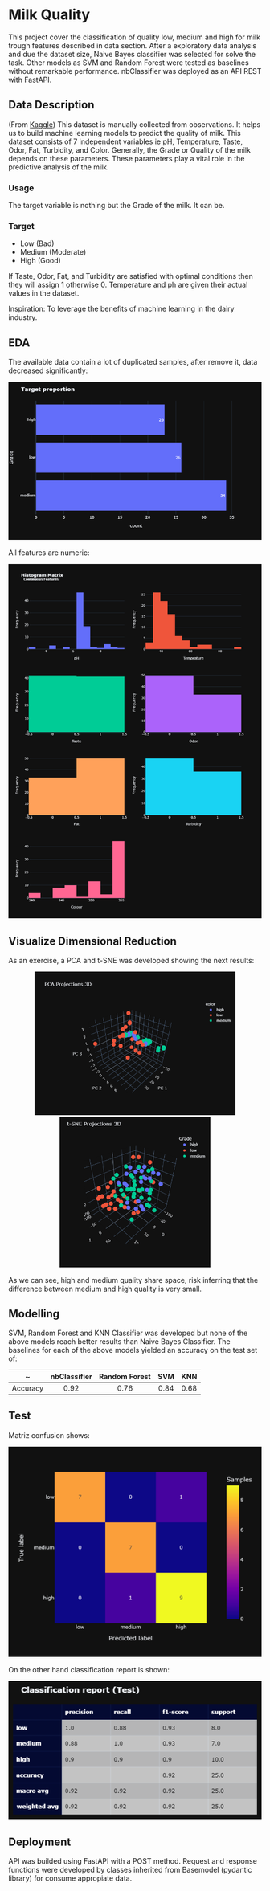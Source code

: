 # Milk Quality
This project cover the classification of quality low, medium
and high for milk trough features described in data section. After a exploratory data analysis and due the dataset size, Naive Bayes classifier was selected for solve the task. Other models  as SVM and Random Forest were tested as baselines without remarkable performance. nbClassifier was deployed as an API REST with FastAPI. 

## Data Description
(From [Kaggle](https://www.kaggle.com/datasets/cpluzshrijayan/milkquality/data))
This dataset is manually collected from observations. It helps us to build machine learning models to predict the quality of milk.
This dataset consists of 7 independent variables ie pH, Temperature, Taste, Odor, Fat, Turbidity, and Color.
Generally, the Grade or Quality of the milk depends on these parameters. These parameters play a vital role in the predictive analysis of the milk.

### Usage
The target variable is nothing but the Grade of the milk. It can be.

### Target

- Low (Bad)
- Medium (Moderate)
- High (Good)


If Taste, Odor, Fat, and Turbidity are satisfied with optimal conditions then they will assign 1 otherwise 0.
Temperature and ph are given their actual values in the dataset.

Inspiration: To leverage the benefits of machine learning in the dairy industry.
## EDA
The available data contain a lot of duplicated samples, after remove it, data decreased significantly:

<div align="center">
  
![Target](reports/target_proportion.png)
</div>

All features are numeric:

![Features](reports/histogram_matrix.png)

## Visualize Dimensional Reduction
As an exercise, a PCA and t-SNE was developed showing the next results:

<p align="middle"> 
  <img src="reports\Projections from PCA 3D.png" width="400" />
  <img src="reports\Projections from t-SNE 3D.png" width="300" />
</p>

As we can see, high and medium quality share space, risk inferring that the difference between medium and high quality is very small.

## Modelling
SVM, Random Forest and KNN Classifier was developed but none of the above models reach better results than Naive Bayes Classifier. The baselines for each of the above models yielded an accuracy on the test set of:
<div align="center">

~           |nbClassifier   |Random Forest  |SVM           |KNN|
:----------:|:-------------:|:-------------:|:-------------:|:-------------:
Accuracy    | 0.92          |0.76           |0.84          |0.68|
</div>

## Test
Matriz confusion shows:

![](reports/plotly_cm.png)

On the other hand classification report is shown:

<div align="center">

![](reports/cr_test.png)

</div>

## Deployment

API was builded using FastAPI with a POST method. Request and response functions were developed by classes inherited from Basemodel (pydantic library) for consume appropiate data. 

